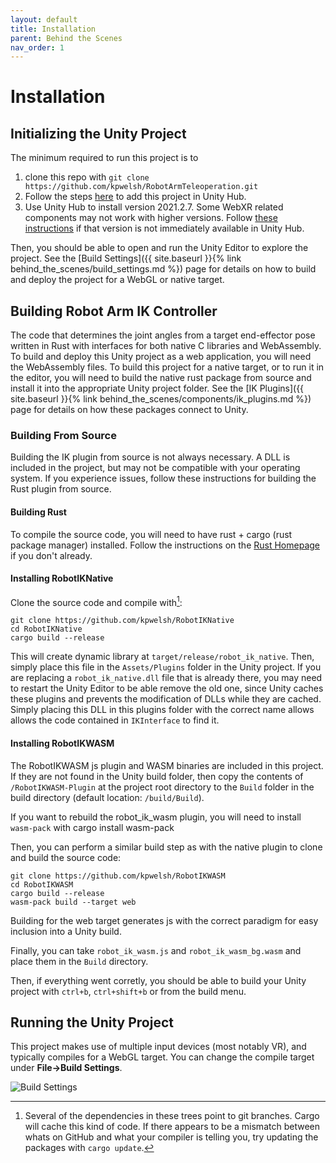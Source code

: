 ```yaml
---
layout: default
title: Installation
parent: Behind the Scenes
nav_order: 1
---
```


# Installation

## Initializing the Unity Project

The minimum required to run this project is to
1. clone this repo with ```git clone https://github.com/kpwelsh/RobotArmTeleoperation.git```
2. Follow the steps [here](https://support.unity.com/hc/en-us/articles/4402520287124-How-do-I-add-a-project-saved-on-my-computer-into-the-Unity-Hub-) to add this project in Unity Hub.
3. Use Unity Hub to install version 2021.2.7. Some WebXR related components may not work with higher versions. Follow [these instructions](https://support.unity.com/hc/en-us/articles/4402520309908-How-do-I-add-a-version-of-Unity-that-does-not-appear-in-the-Hub-installs-window-) if that version is not immediately available in Unity Hub.

Then, you should be able to open and run the Unity Editor to explore the project. See the [Build Settings]({{ site.baseurl }}{% link behind_the_scenes/build_settings.md %}) page for details on how to build and deploy the project for a WebGL or native target.

## Building Robot Arm IK Controller

The code that determines the joint angles from a target end-effector pose written in Rust with interfaces for both native C libraries and WebAssembly. To build and deploy this Unity project as a web application, you will need the WebAssembly files. To build this project for a native target, or to run it in the editor, you will need to build the native rust package from source and install it into the appropriate Unity project folder. See the [IK Plugins]({{ site.baseurl }}{% link behind_the_scenes/components/ik_plugins.md %}) page for details on how these packages connect to Unity.

### Building From Source

Building the IK plugin from source is not always necessary. A DLL is included in the project, but may not be compatible with your operating system. If you experience issues, follow these instructions for building the Rust plugin from source.

#### Building Rust

To compile the source code, you will need to have rust + cargo (rust package manager) installed. Follow the instructions on the [Rust Homepage](https://www.rust-lang.org/tools/install) if you don't already.

#### Installing RobotIKNative

Clone the source code and compile with[^1]:

    git clone https://github.com/kpwelsh/RobotIKNative
    cd RobotIKNative
    cargo build --release

This will create dynamic library at ```target/release/robot_ik_native```. Then, simply place this file in the ```Assets/Plugins``` folder in the Unity project. If you are replacing a ```robot_ik_native.dll``` file that is already there, you may need to restart the Unity Editor to be able remove the old one, since Unity caches these plugins and prevents the modification of DLLs while they are cached. Simply placing this DLL in this plugins folder with the correct name allows allows the code contained in ```IKInterface``` to find it. 


#### Installing RobotIKWASM

The RobotIKWASM js plugin and WASM binaries are included in this project. If they are not found in the Unity build folder, then copy the contents of ```/RobotIKWASM-Plugin``` at the project root directory to the ```Build``` folder in the build directory (default location: ```/build/Build```).

If you want to rebuild the robot_ik_wasm plugin, you will need to install ```wasm-pack``` with 
    cargo install wasm-pack


Then, you can perform a similar build step as with the native plugin to clone and build the source code:

    git clone https://github.com/kpwelsh/RobotIKWASM
    cd RobotIKWASM
    cargo build --release
    wasm-pack build --target web

Building for the web target generates js with the correct paradigm for easy inclusion into a Unity build.

Finally, you can take ```robot_ik_wasm.js``` and ```robot_ik_wasm_bg.wasm``` and place them in the ```Build``` directory.

Then, if everything went corretly, you should be able to build your Unity project with ```ctrl+b```, ```ctrl+shift+b``` or from the build menu. 


## Running the Unity Project

This project makes use of multiple input devices (most notably VR), and typically compiles for a WebGL target. You can change the compile target under **File->Build Settings**.

![Build Settings]({{site.baseurl}}/assets/imgs/2022-04-21-15-09-07.png)



[^1]: Several of the dependencies in these trees point to git branches. Cargo will cache this kind of code. If there appears to be a mismatch between whats on GitHub and what your compiler is telling you, try updating the packages with ```cargo update```.